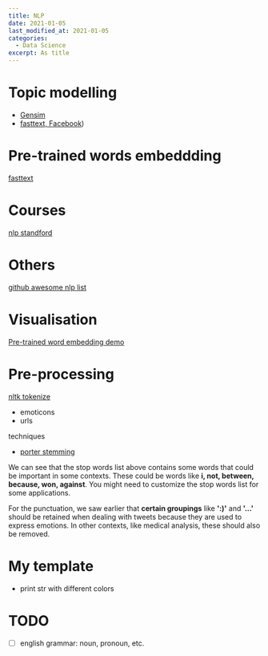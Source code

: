 ```yaml
---
title: NLP 
date: 2021-01-05
last_modified_at: 2021-01-05
categories:
  - Data Science
excerpt: As title
---
```


# Topic modelling 

- [Gensim](https://radimrehurek.com/gensim/models/word2vec.html)
- [fasttext, Facebook](https://fasttext.cc/))

# Pre-trained words embeddding

[fasttext](https://fasttext.cc/docs/en/english-vectors.html)

# Courses

[nlp standford](https://www.youtube.com/playlist?list=PLoROMvodv4rOSH4v6133s9LFPRHjEmbmJ)

# Others

[github awesome nlp list](https://github.com/keon/awesome-nlp#videos-and-online-courses)

# Visualisation

[Pre-trained word embedding demo](https://ronxin.github.io/wevi/)

# Pre-processing

[nltk tokenize](https://www.nltk.org/api/nltk.tokenize.html#module-nltk.tokenize.casual)

- emoticons
- urls

techniques
- [porter stemming](https://www.nltk.org/api/nltk.stem.html#module-nltk.stem.porter)

We can see that the stop words list above contains some words that could be important in some contexts. These could be words like **i, not, between, because, won, against**. You might need to customize the stop words list for some applications. 

For the punctuation, we saw earlier that **certain groupings** like **':)'** and **'...'** should be retained when dealing with tweets because they are used to express emotions. In other contexts, like medical analysis, these should also be removed.

# My template

- print str with different colors

# TODO

- [ ] english grammar: noun, pronoun, etc.